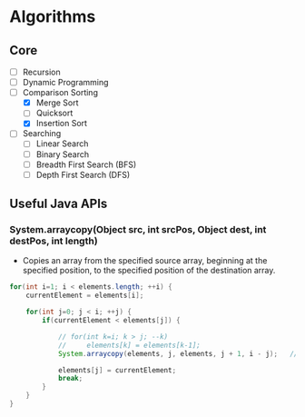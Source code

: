 # Algorithms

## Core
- [ ] Recursion
- [ ] Dynamic Programming
- [ ] Comparison Sorting
  - [X] Merge Sort
  - [ ] Quicksort
  - [X] Insertion Sort
- [ ] Searching
  - [ ] Linear Search
  - [ ] Binary Search
  - [ ] Breadth First Search (BFS)
  - [ ] Depth First Search (DFS)

## Useful Java APIs

### System.arraycopy(Object src, int srcPos, Object dest, int destPos, int length)
- Copies an array from the specified source array, beginning at the specified position, to the specified position of the destination array.
```java
for(int i=1; i < elements.length; ++i) {
    currentElement = elements[i];

    for(int j=0; j < i; ++j) {
        if(currentElement < elements[j]) {

            // for(int k=i; k > j; --k)
            //     elements[k] = elements[k-1];
            System.arraycopy(elements, j, elements, j + 1, i - j);   // Equivalent of two lines above

            elements[j] = currentElement;
            break;
        }
    }
}
```